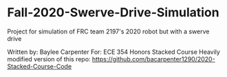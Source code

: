 # Fall-2020-Swerve-Drive-Simulation
Project for simulation of FRC team 2197's 2020 robot but with a swerve drive

Written by: Baylee Carpenter
For: ECE 354 Honors Stacked Course
Heavily modified version of this repo: https://github.com/bacarpenter1290/2020-Stacked-Course-Code
